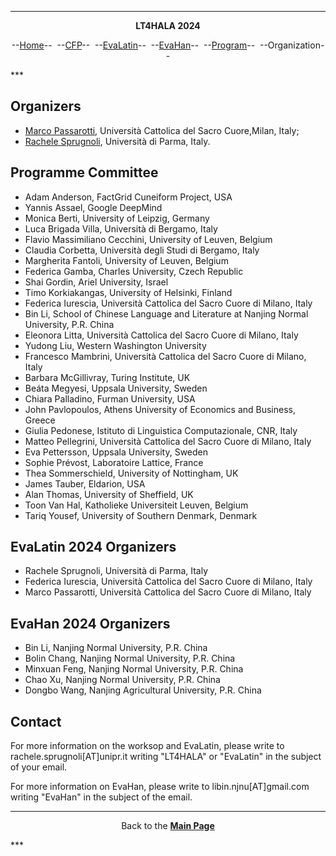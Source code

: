 ***
<p style="text-align: center;"><b>LT4HALA 2024</b></p>
<p style="text-align: center;">--<a href="index">Home</a>--&nbsp;&nbsp;--<a href="CFP">CFP</a>--&nbsp;&nbsp;--<a href="EvaLatin">EvaLatin</a>--&nbsp;&nbsp;--<a href="EvaHan">EvaHan</a>--&nbsp;&nbsp;--<a href="Program">Program</a>--&nbsp;&nbsp;--Organization--</p>
***

## Organizers
- [Marco Passarotti](https://docenti.unicatt.it/ppd2/en/#/en/docenti/14144/marco-carlo-passarotti/profilo), Università Cattolica del Sacro Cuore,Milan, Italy;
- [Rachele Sprugnoli](https://personale.unipr.it/en/ugovdocenti/person/236480), Università di Parma, Italy.


## Programme Committee
- Adam Anderson, FactGrid Cuneiform Project, USA
- Yannis Assael, Google DeepMind
- Monica Berti, University of Leipzig, Germany
- Luca Brigada Villa, Università di Bergamo, Italy
- Flavio Massimiliano Cecchini, University of Leuven, Belgium
- Claudia Corbetta, Università degli Studi di Bergamo, Italy
- Margherita Fantoli, University of Leuven, Belgium
- Federica Gamba, Charles University, Czech Republic
- Shai Gordin, Ariel University, Israel
- Timo Korkiakangas, University of Helsinki, Finland
- Federica Iurescia, Università Cattolica del Sacro Cuore di Milano, Italy
- Bin Li, School of Chinese Language and Literature at Nanjing Normal University, P.R. China
- Eleonora Litta, Università Cattolica del Sacro Cuore di Milano, Italy
- Yudong Liu, Western Washington University
- Francesco Mambrini, Università Cattolica del Sacro Cuore di Milano, Italy
- Barbara McGillivray, Turing Institute, UK
- Beáta  Megyesi, Uppsala University, Sweden
- Chiara Palladino, Furman University, USA
- John Pavlopoulos, Athens University of Economics and Business, Greece
- Giulia Pedonese, Istituto di Linguistica Computazionale, CNR, Italy
- Matteo Pellegrini, Università Cattolica del Sacro Cuore di Milano, Italy
- Eva Pettersson, Uppsala University, Sweden
- Sophie Prévost, Laboratoire Lattice, France
- Thea Sommerschield, University of Nottingham, UK
- James Tauber, Eldarion, USA
- Alan Thomas, University of Sheffield, UK
- Toon Van Hal, Katholieke Universiteit Leuven, Belgium
- Tariq Yousef, University of Southern Denmark, Denmark

## EvaLatin 2024 Organizers
- Rachele Sprugnoli, Università di Parma, Italy
- Federica Iurescia, Università Cattolica del Sacro Cuore di Milano, Italy
- Marco Passarotti, Università Cattolica del Sacro Cuore di Milano, Italy

## EvaHan 2024 Organizers
- Bin Li, Nanjing Normal University, P.R. China
- Bolin Chang, Nanjing Normal University, P.R. China
- Minxuan Feng, Nanjing Normal University, P.R. China
- Chao Xu, Nanjing Normal University, P.R. China
- Dongbo Wang, Nanjing Agricultural University, P.R. China


## Contact
For more information on the worksop and EvaLatin, please write to rachele.sprugnoli[AT]unipr.it writing "LT4HALA" or "EvaLatin" in the subject of your email.

For more information on EvaHan, please write to libin.njnu[AT]gmail.com writing "EvaHan" in the subject of the email.

***
<p style="text-align: center;">Back to the <a href="https://circse.github.io/LT4HALA/"><b>Main Page</b></a></p>
***





